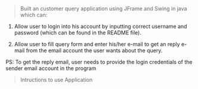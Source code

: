 > Built an customer query application using JFrame and Swing in java which can:

1. Allow user to login into his account by inputting correct
username and password (which can be found in the README file).

2. Allow user to fill query form and enter his/her e-mail to get an reply e-mail from the email account the user wants about the query. 

PS: To get the reply email, user needs to provide the
login credentials of the sender email account in the program

> Intructions to use Application

